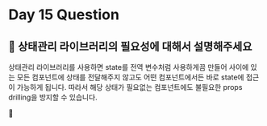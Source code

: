 # Day 15 Question



## :memo: 상태관리 라이브러리의 필요성에 대해서 설명해주세요

상태관리 라이브러리를 사용하면 state를 전역 변수처럼 사용하게끔 만들어 사이에 있는 모든 컴포넌트에 상태를 전달해주지 않고도 어떤 컴포넌트에서든 바로 state에 접근이 가능하게 됩니다.
따라서 해당 상태가 필요없는 컴포넌트에도 불필요한 props drilling을 방지할 수 있습니다.

:rocket:

